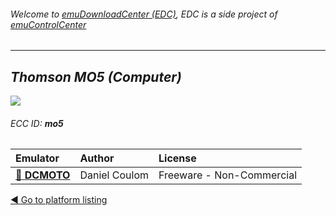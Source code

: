 ###### Welcome to [emuDownloadCenter (EDC)](https://github.com/PhoenixInteractiveNL/emuDownloadCenter/wiki/), EDC is a side project of [emuControlCenter](https://github.com/PhoenixInteractiveNL/emuControlCenter/wiki/)
***
## _Thomson MO5 (Computer)_
![](https://raw.githubusercontent.com/wiki/PhoenixInteractiveNL/emuDownloadCenter/images_platform/ecc_mo5_teaser.png)
###### ECC ID: **mo5**

| Emulator   | Author      | License     |
|:-----------|:------------|:------------|
| [:file_folder: **DCMOTO**](https://github.com/PhoenixInteractiveNL/emuDownloadCenter/wiki/Emulator-dcmoto#menu) | Daniel Coulom | Freeware - Non-Commercial |

[:arrow_backward: Go to platform listing](https://github.com/PhoenixInteractiveNL/emuDownloadCenter/wiki/EDC-Platform-List)
